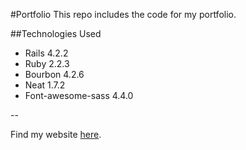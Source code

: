 #Portfolio
This repo includes the code for my portfolio. 

##Technologies Used
* Rails 4.2.2
* Ruby 2.2.3
* Bourbon 4.2.6
* Neat 1.7.2
* Font-awesome-sass 4.4.0

--

Find my website [here](http://lorencrawford.herokuapp.com).